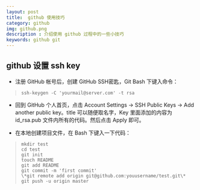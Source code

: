 ```yaml
---
layout: post
title:  github 使用技巧
category: github 
img: github.png 
description : 介绍使用 github 过程中的一些小技巧 
keywords: github git
---
```


## github 设置 ssh key

* 注册 GitHub 帐号后，创建 GitHub SSH密匙，Git Bash 下键入命令：

> ~~~~~~~
> ssh-keygen -C 'yourmail@server.com' -t rsa
> ~~~~~~~

* 回到 GitHub 个人首页，点击 Account Settings -> SSH Public Keys -> Add another public key。title 可以随便取名字，Key 里面添加的内容为 id_rsa.pub 文件内所有的代码。然后点击 Apply 即可。 

* 在本地创建项目文件，在 Bash 下键入一下代码：

> ~~~~~~~
> mkdir test
> cd test
> git init
> touch README
> git add README
> git commit -m 'first commit'
> \*git remote add origin git@github.com:youusername/test.git\*
> git push -u origin master
> ~~~~~~~
